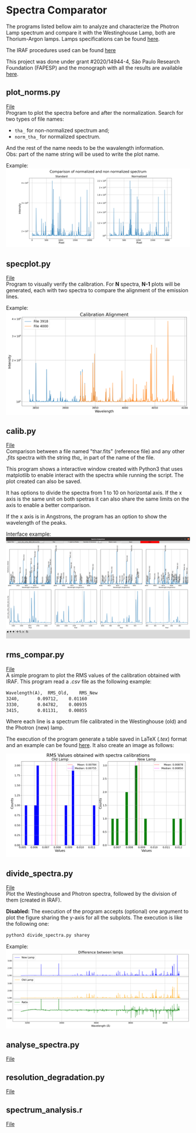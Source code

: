 # Spectra Comparator
The programs listed bellow aim to analyze and characterize the Photron Lamp spectrum and compare it with the Westinghouse Lamp, both are Thorium-Argon lamps. Lamps specifications can be found [here](http://iraf.noao.edu/specatlas/).  

The IRAF procedures used can be found [here](iraf.md)  

This project was done under grant #2020/14944-4, São Paulo Research Foundation (FAPESP) and the monograph with all the results are available [here](tese.pdf).

## plot_norms.py
[File](plot_norms.py)  
Program to plot the spectra before and after the normalization. Search for two types of file names:

- `tha_` for non-normalized spectrum and;
- `norm_tha_` for normalized spectrum.

And the rest of the name needs to be the wavalength information.  
Obs: part of the name string will be used to write the plot name.  

Example:
![plot_norms example](Plots_comp_norm_3918.png)

## specplot.py
[File](specplot.py)  
Program to visually verify the calibration. For **N** spectra, **N-1** plots will be generated, each with two spectra to compare the alignment of the emission lines.

Example:
![plot_norms example](Plots_3918_4000.png)

## calib.py
[File](calib.py)  
Comparison between a file named "thar.fits" (reference file) and any other *.fits* spectra with the string *tha_* in part of the name of the file.  

This program shows a interactive window created with Python3 that uses matplotlib to enable interact with the spectra while running the script. The plot created can also be saved.  

It has options to divide the spectra from 1 to 10 on horizontal axis. If the x axis is the same unit on both spetras it can also share the same limits on the axis to enable a better comparison.  

If the x axis is in Angstrons, the program has an option to show the wavelength of the peaks.  

Interface example:
![tiks example](tiks_example.png)

## rms_compar.py
[File](rms_compar.py)  
A simple program to plot the RMS values of the calibration obtained with IRAF. This program read a *.csv* file as the following example:

```csv
Wavelength(A),	RMS_Old,	RMS_New
3240,		0.09712,	0.01160
3330,		0.04782,	0.00935
3415,		0.01131,	0.00855
```

Where each line is a spectrum file calibrated in the Westinghouse (old) and the Photron (new) lamp.

The execution of the program generate a table saved in LaTeX (*.tex*) format and an example can be found [here](rms.tex). It also create an image as follows:

![rms_compar example](RMS_Compar.png)

## divide_spectra.py
[File](divide_spectra.py)  
Plot the Westinghouse and Photron spectra, followed by the division of them (created in IRAF).

**Disabled:** The execution of the program accepts (optional) one argument to plot the figure sharing the y-axis for all the subplots. The execution is like the following one:

```bash
python3 divide_spectra.py sharey
```

Example:
![divide_spectra example](Lamps_Comparison.png)

## analyse_spectra.py
[File](plot_norms.py)  

## resolution_degradation.py
[File](plot_norms.py)  

## spectrum_analysis.r
[File](plot_norms.py)  
